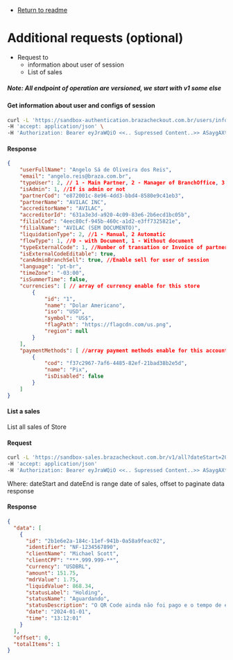 - [Return to readme](readme.md)
# Additional requests (optional)
- Request to
  - information about user of session
  - List of sales 
  
##### Note: All endpoint of operation are versioned, we start with v1 some else
#### Get information about user and configs of session
```bash
curl -L 'https://sandbox-authentication.brazacheckout.com.br/users/information/details' \
-H 'accept: application/json' \
-H 'Authorization: Bearer eyJraWQiO <<.. Supressed Content..>> ASaygAXt8Og' 
```
#### Response
```JSON
{
    "userFullName": "Angelo Sá de Oliveira dos Reis",
    "email": "angelo.reis@braza.com.br",
    "typeUser": 2, // 1 - Main Partner, 2 - Manager of BranchOffice, 3 - PDV, 4 - Accreditor Level
    "isAdmin": 1, //If is admin or not
    "partnerCod": "e872001c-8e96-4dd3-bbd4-8580e9c41eb3",
    "partnerName": "AVILAC INC",
    "accreditorName": "AVILAC",
    "accreditorId": "631a3e3d-a920-4c09-83e6-2b6ecd1bc05b",
    "filialCod": "4eec80cf-945b-460c-a1d2-e3ff7325821e",
    "filialName": "AVILAC (SEM DOCUMENTO)",
    "liquidationType": 2, //1 - Manual, 2 Automatic
    "flowType": 1, //0 - with Document, 1 - Without document
    "typeExternalCode": 1, //Number of transation or Invoice of partner
    "isExternalCodeEditable": true,
    "canAdminBranchSell": true, //Enable sell for user of session
    "language": "pt-br",
    "timeZone": "-03:00",
    "isSummerTime": false,
    "currencies": [ // array of currency enable for this store
        {
            "id": "1",
            "name": "Dolar Americano",
            "iso": "USD",
            "symbol": "US$",
            "flagPath": "https://flagcdn.com/us.png",
            "region": null
        }
    ],
    "paymentMethods": [ //array payment methods enable for this account
        {
            "cod": "f37c2967-7af6-4485-82ef-21bad38b2e5d",
            "name": "Pix",
            "isDisabled": false
        }
    ]
}
```
#### List a sales
List all sales of Store

#### Request
```bash
curl -L 'https://sandbox-sales.brazacheckout.com.br/v1/all?dateStart=2025-01-13&dateEnd=2025-01-14&offset=0' \
-H 'accept: application/json'
-H 'Authorization: Bearer eyJraWQiO <<.. Supressed Content..>> ASaygAXt8Og'
```
Where:
dateStart and dateEnd is range date of sales, offset to paginate data response

#### Response
```JSON
{
  "data": [
    {
      "id": "2b1e6e2a-184c-11ef-941b-0a58a9feac02",
      "identifier": "NF-1234567890",
      "clientName": "Michael Scott",
      "clientCPF": "***.999.999-**",
      "currency": "USDBRL",
      "amount": 151.75,
      "mdrValue": 1.75,
      "liquidValue": 868.34,
      "statusLabel": "Holding",
      "statusName": "Aguardando",
      "statusDescription": "O QR Code ainda não foi pago e o tempo de expiração ainda não foi alcançado.",
      "date": "2024-01-01",
      "time": "13:12:01"
    }
  ],
  "offset": 0,
  "totalItems": 1
}
```
